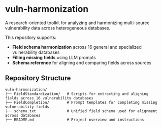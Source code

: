 # vuln-harmonization

A research-oriented toolkit for analyzing and harmonizing multi-source vulnerability data across heterogeneous databases.

This repository supports:
- **Field schema harmonization** across 16 general and specialized vulnerability databases
- **Filling missing fields** using LLM prompts
- **Schema reference** for aligning and comparing fields across sources

## Repository Structure

```
vuln-harmonization/
├── FieldStandardization/   # Scripts for extracting and aligning fields across 16 vulnerability databases
├── FieldCompletion/        # Prompt templates for completing missing vulnerability fields
├── schema.txt              # Unified field schema used for alignment across databases
├── README.md               # Project overview and instructions
```

